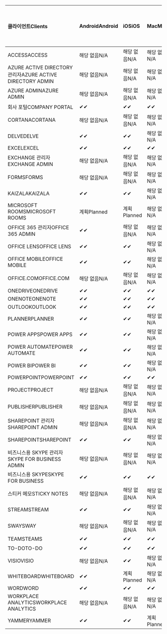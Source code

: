 <!-- This file is generated automatically. Changes made to this file will be overwritten.-->
|<span data-ttu-id="48cce-101">클라이언트</span><span class="sxs-lookup"><span data-stu-id="48cce-101">Clients</span></span>|<span data-ttu-id="48cce-102">Android</span><span class="sxs-lookup"><span data-stu-id="48cce-102">Android</span></span>|<span data-ttu-id="48cce-103">iOS</span><span class="sxs-lookup"><span data-stu-id="48cce-103">iOS</span></span>|<span data-ttu-id="48cce-104">Mac</span><span class="sxs-lookup"><span data-stu-id="48cce-104">Mac</span></span>|<span data-ttu-id="48cce-105">Windows 10</span><span class="sxs-lookup"><span data-stu-id="48cce-105">Windows 10</span></span><br><span data-ttu-id="48cce-106">데스크톱</span><span class="sxs-lookup"><span data-stu-id="48cce-106">Desktop</span></span>|<span data-ttu-id="48cce-107">Windows 10</span><span class="sxs-lookup"><span data-stu-id="48cce-107">Windows 10</span></span><br><span data-ttu-id="48cce-108">최신 앱</span><span class="sxs-lookup"><span data-stu-id="48cce-108">Modern Apps</span></span>|
|:-|:-|:-|:-|:-|:-|
|<span data-ttu-id="48cce-109">ACCESS</span><span class="sxs-lookup"><span data-stu-id="48cce-109">ACCESS</span></span>|<span data-ttu-id="48cce-110">해당 없음</span><span class="sxs-lookup"><span data-stu-id="48cce-110">N/A</span></span>|<span data-ttu-id="48cce-111">해당 없음</span><span class="sxs-lookup"><span data-stu-id="48cce-111">N/A</span></span>|<span data-ttu-id="48cce-112">해당 없음</span><span class="sxs-lookup"><span data-stu-id="48cce-112">N/A</span></span>|<span data-ttu-id="48cce-113">✔</span><span class="sxs-lookup"><span data-stu-id="48cce-113">✔</span></span>|<span data-ttu-id="48cce-114">해당 없음</span><span class="sxs-lookup"><span data-stu-id="48cce-114">N/A</span></span>|
|<span data-ttu-id="48cce-115">AZURE ACTIVE DIRECTORY 관리자</span><span class="sxs-lookup"><span data-stu-id="48cce-115">AZURE ACTIVE DIRECTORY ADMIN</span></span>|<span data-ttu-id="48cce-116">해당 없음</span><span class="sxs-lookup"><span data-stu-id="48cce-116">N/A</span></span>|<span data-ttu-id="48cce-117">해당 없음</span><span class="sxs-lookup"><span data-stu-id="48cce-117">N/A</span></span>|<span data-ttu-id="48cce-118">해당 없음</span><span class="sxs-lookup"><span data-stu-id="48cce-118">N/A</span></span>|<span data-ttu-id="48cce-119">✔</span><span class="sxs-lookup"><span data-stu-id="48cce-119">✔</span></span>|<span data-ttu-id="48cce-120">해당 없음</span><span class="sxs-lookup"><span data-stu-id="48cce-120">N/A</span></span>|
|<span data-ttu-id="48cce-121">AZURE ADMIN</span><span class="sxs-lookup"><span data-stu-id="48cce-121">AZURE ADMIN</span></span>|<span data-ttu-id="48cce-122">해당 없음</span><span class="sxs-lookup"><span data-stu-id="48cce-122">N/A</span></span>|<span data-ttu-id="48cce-123">해당 없음</span><span class="sxs-lookup"><span data-stu-id="48cce-123">N/A</span></span>|<span data-ttu-id="48cce-124">해당 없음</span><span class="sxs-lookup"><span data-stu-id="48cce-124">N/A</span></span>|<span data-ttu-id="48cce-125">해당 없음</span><span class="sxs-lookup"><span data-stu-id="48cce-125">N/A</span></span>|<span data-ttu-id="48cce-126">해당 없음</span><span class="sxs-lookup"><span data-stu-id="48cce-126">N/A</span></span>|
|<span data-ttu-id="48cce-127">회사 포털</span><span class="sxs-lookup"><span data-stu-id="48cce-127">COMPANY PORTAL</span></span>|<span data-ttu-id="48cce-128">✔</span><span class="sxs-lookup"><span data-stu-id="48cce-128">✔</span></span>|<span data-ttu-id="48cce-129">✔</span><span class="sxs-lookup"><span data-stu-id="48cce-129">✔</span></span>|<span data-ttu-id="48cce-130">✔</span><span class="sxs-lookup"><span data-stu-id="48cce-130">✔</span></span>|<span data-ttu-id="48cce-131">해당 없음</span><span class="sxs-lookup"><span data-stu-id="48cce-131">N/A</span></span>|<span data-ttu-id="48cce-132">✔</span><span class="sxs-lookup"><span data-stu-id="48cce-132">✔</span></span>|
|<span data-ttu-id="48cce-133">CORTANA</span><span class="sxs-lookup"><span data-stu-id="48cce-133">CORTANA</span></span>|<span data-ttu-id="48cce-134">해당 없음</span><span class="sxs-lookup"><span data-stu-id="48cce-134">N/A</span></span>|<span data-ttu-id="48cce-135">해당 없음</span><span class="sxs-lookup"><span data-stu-id="48cce-135">N/A</span></span>|<span data-ttu-id="48cce-136">해당 없음</span><span class="sxs-lookup"><span data-stu-id="48cce-136">N/A</span></span>|<span data-ttu-id="48cce-137">해당 없음</span><span class="sxs-lookup"><span data-stu-id="48cce-137">N/A</span></span>|<span data-ttu-id="48cce-138">✔</span><span class="sxs-lookup"><span data-stu-id="48cce-138">✔</span></span>|
|<span data-ttu-id="48cce-139">DELVE</span><span class="sxs-lookup"><span data-stu-id="48cce-139">DELVE</span></span>|<span data-ttu-id="48cce-140">✔</span><span class="sxs-lookup"><span data-stu-id="48cce-140">✔</span></span>|<span data-ttu-id="48cce-141">✔</span><span class="sxs-lookup"><span data-stu-id="48cce-141">✔</span></span>|<span data-ttu-id="48cce-142">해당 없음</span><span class="sxs-lookup"><span data-stu-id="48cce-142">N/A</span></span>|<span data-ttu-id="48cce-143">해당 없음</span><span class="sxs-lookup"><span data-stu-id="48cce-143">N/A</span></span>|<span data-ttu-id="48cce-144">해당 없음</span><span class="sxs-lookup"><span data-stu-id="48cce-144">N/A</span></span>|
|<span data-ttu-id="48cce-145">EXCEL</span><span class="sxs-lookup"><span data-stu-id="48cce-145">EXCEL</span></span>|<span data-ttu-id="48cce-146">✔</span><span class="sxs-lookup"><span data-stu-id="48cce-146">✔</span></span>|<span data-ttu-id="48cce-147">✔</span><span class="sxs-lookup"><span data-stu-id="48cce-147">✔</span></span>|<span data-ttu-id="48cce-148">✔</span><span class="sxs-lookup"><span data-stu-id="48cce-148">✔</span></span>|<span data-ttu-id="48cce-149">✔</span><span class="sxs-lookup"><span data-stu-id="48cce-149">✔</span></span>|<span data-ttu-id="48cce-150">✔</span><span class="sxs-lookup"><span data-stu-id="48cce-150">✔</span></span>|
|<span data-ttu-id="48cce-151">EXCHANGE 관리자</span><span class="sxs-lookup"><span data-stu-id="48cce-151">EXCHANGE ADMIN</span></span>|<span data-ttu-id="48cce-152">해당 없음</span><span class="sxs-lookup"><span data-stu-id="48cce-152">N/A</span></span>|<span data-ttu-id="48cce-153">해당 없음</span><span class="sxs-lookup"><span data-stu-id="48cce-153">N/A</span></span>|<span data-ttu-id="48cce-154">해당 없음</span><span class="sxs-lookup"><span data-stu-id="48cce-154">N/A</span></span>|<span data-ttu-id="48cce-155">✔</span><span class="sxs-lookup"><span data-stu-id="48cce-155">✔</span></span>|<span data-ttu-id="48cce-156">해당 없음</span><span class="sxs-lookup"><span data-stu-id="48cce-156">N/A</span></span>|
|<span data-ttu-id="48cce-157">FORMS</span><span class="sxs-lookup"><span data-stu-id="48cce-157">FORMS</span></span>|<span data-ttu-id="48cce-158">해당 없음</span><span class="sxs-lookup"><span data-stu-id="48cce-158">N/A</span></span>|<span data-ttu-id="48cce-159">해당 없음</span><span class="sxs-lookup"><span data-stu-id="48cce-159">N/A</span></span>|<span data-ttu-id="48cce-160">해당 없음</span><span class="sxs-lookup"><span data-stu-id="48cce-160">N/A</span></span>|<span data-ttu-id="48cce-161">해당 없음</span><span class="sxs-lookup"><span data-stu-id="48cce-161">N/A</span></span>|<span data-ttu-id="48cce-162">해당 없음</span><span class="sxs-lookup"><span data-stu-id="48cce-162">N/A</span></span>|
|<span data-ttu-id="48cce-163">KAIZALA</span><span class="sxs-lookup"><span data-stu-id="48cce-163">KAIZALA</span></span>|<span data-ttu-id="48cce-164">✔</span><span class="sxs-lookup"><span data-stu-id="48cce-164">✔</span></span>|<span data-ttu-id="48cce-165">✔</span><span class="sxs-lookup"><span data-stu-id="48cce-165">✔</span></span>|<span data-ttu-id="48cce-166">해당 없음</span><span class="sxs-lookup"><span data-stu-id="48cce-166">N/A</span></span>|<span data-ttu-id="48cce-167">해당 없음</span><span class="sxs-lookup"><span data-stu-id="48cce-167">N/A</span></span>|<span data-ttu-id="48cce-168">해당 없음</span><span class="sxs-lookup"><span data-stu-id="48cce-168">N/A</span></span>|
|<span data-ttu-id="48cce-169">MICROSOFT ROOMS</span><span class="sxs-lookup"><span data-stu-id="48cce-169">MICROSOFT ROOMS</span></span>|<span data-ttu-id="48cce-170">계획</span><span class="sxs-lookup"><span data-stu-id="48cce-170">Planned</span></span>|<span data-ttu-id="48cce-171">계획</span><span class="sxs-lookup"><span data-stu-id="48cce-171">Planned</span></span>|<span data-ttu-id="48cce-172">해당 없음</span><span class="sxs-lookup"><span data-stu-id="48cce-172">N/A</span></span>|<span data-ttu-id="48cce-173">해당 없음</span><span class="sxs-lookup"><span data-stu-id="48cce-173">N/A</span></span>|<span data-ttu-id="48cce-174">해당 없음</span><span class="sxs-lookup"><span data-stu-id="48cce-174">N/A</span></span>|
|<span data-ttu-id="48cce-175">OFFICE 365 관리자</span><span class="sxs-lookup"><span data-stu-id="48cce-175">OFFICE 365 ADMIN</span></span>|<span data-ttu-id="48cce-176">✔</span><span class="sxs-lookup"><span data-stu-id="48cce-176">✔</span></span>|<span data-ttu-id="48cce-177">해당 없음</span><span class="sxs-lookup"><span data-stu-id="48cce-177">N/A</span></span>|<span data-ttu-id="48cce-178">해당 없음</span><span class="sxs-lookup"><span data-stu-id="48cce-178">N/A</span></span>|<span data-ttu-id="48cce-179">해당 없음</span><span class="sxs-lookup"><span data-stu-id="48cce-179">N/A</span></span>|<span data-ttu-id="48cce-180">해당 없음</span><span class="sxs-lookup"><span data-stu-id="48cce-180">N/A</span></span>|
|<span data-ttu-id="48cce-181">OFFICE LENS</span><span class="sxs-lookup"><span data-stu-id="48cce-181">OFFICE LENS</span></span>|<span data-ttu-id="48cce-182">✔</span><span class="sxs-lookup"><span data-stu-id="48cce-182">✔</span></span>|<span data-ttu-id="48cce-183">✔</span><span class="sxs-lookup"><span data-stu-id="48cce-183">✔</span></span>|<span data-ttu-id="48cce-184">해당 없음</span><span class="sxs-lookup"><span data-stu-id="48cce-184">N/A</span></span>|<span data-ttu-id="48cce-185">해당 없음</span><span class="sxs-lookup"><span data-stu-id="48cce-185">N/A</span></span>|<span data-ttu-id="48cce-186">✔</span><span class="sxs-lookup"><span data-stu-id="48cce-186">✔</span></span>|
|<span data-ttu-id="48cce-187">OFFICE MOBILE</span><span class="sxs-lookup"><span data-stu-id="48cce-187">OFFICE MOBILE</span></span>|<span data-ttu-id="48cce-188">✔</span><span class="sxs-lookup"><span data-stu-id="48cce-188">✔</span></span>|<span data-ttu-id="48cce-189">✔</span><span class="sxs-lookup"><span data-stu-id="48cce-189">✔</span></span>|<span data-ttu-id="48cce-190">해당 없음</span><span class="sxs-lookup"><span data-stu-id="48cce-190">N/A</span></span>|<span data-ttu-id="48cce-191">해당 없음</span><span class="sxs-lookup"><span data-stu-id="48cce-191">N/A</span></span>|<span data-ttu-id="48cce-192">해당 없음</span><span class="sxs-lookup"><span data-stu-id="48cce-192">N/A</span></span>|
|<span data-ttu-id="48cce-193">OFFICE.COM</span><span class="sxs-lookup"><span data-stu-id="48cce-193">OFFICE.COM</span></span>|<span data-ttu-id="48cce-194">해당 없음</span><span class="sxs-lookup"><span data-stu-id="48cce-194">N/A</span></span>|<span data-ttu-id="48cce-195">해당 없음</span><span class="sxs-lookup"><span data-stu-id="48cce-195">N/A</span></span>|<span data-ttu-id="48cce-196">해당 없음</span><span class="sxs-lookup"><span data-stu-id="48cce-196">N/A</span></span>|<span data-ttu-id="48cce-197">해당 없음</span><span class="sxs-lookup"><span data-stu-id="48cce-197">N/A</span></span>|<span data-ttu-id="48cce-198">✔</span><span class="sxs-lookup"><span data-stu-id="48cce-198">✔</span></span>|
|<span data-ttu-id="48cce-199">ONEDRIVE</span><span class="sxs-lookup"><span data-stu-id="48cce-199">ONEDRIVE</span></span>|<span data-ttu-id="48cce-200">✔</span><span class="sxs-lookup"><span data-stu-id="48cce-200">✔</span></span>|<span data-ttu-id="48cce-201">✔</span><span class="sxs-lookup"><span data-stu-id="48cce-201">✔</span></span>|<span data-ttu-id="48cce-202">✔</span><span class="sxs-lookup"><span data-stu-id="48cce-202">✔</span></span>|<span data-ttu-id="48cce-203">✔</span><span class="sxs-lookup"><span data-stu-id="48cce-203">✔</span></span>|<span data-ttu-id="48cce-204">✔</span><span class="sxs-lookup"><span data-stu-id="48cce-204">✔</span></span>|
|<span data-ttu-id="48cce-205">ONENOTE</span><span class="sxs-lookup"><span data-stu-id="48cce-205">ONENOTE</span></span>|<span data-ttu-id="48cce-206">✔</span><span class="sxs-lookup"><span data-stu-id="48cce-206">✔</span></span>|<span data-ttu-id="48cce-207">✔</span><span class="sxs-lookup"><span data-stu-id="48cce-207">✔</span></span>|<span data-ttu-id="48cce-208">✔</span><span class="sxs-lookup"><span data-stu-id="48cce-208">✔</span></span>|<span data-ttu-id="48cce-209">✔</span><span class="sxs-lookup"><span data-stu-id="48cce-209">✔</span></span>|<span data-ttu-id="48cce-210">✔</span><span class="sxs-lookup"><span data-stu-id="48cce-210">✔</span></span>|
|<span data-ttu-id="48cce-211">OUTLOOK</span><span class="sxs-lookup"><span data-stu-id="48cce-211">OUTLOOK</span></span>|<span data-ttu-id="48cce-212">✔</span><span class="sxs-lookup"><span data-stu-id="48cce-212">✔</span></span>|<span data-ttu-id="48cce-213">✔</span><span class="sxs-lookup"><span data-stu-id="48cce-213">✔</span></span>|<span data-ttu-id="48cce-214">✔</span><span class="sxs-lookup"><span data-stu-id="48cce-214">✔</span></span>|<span data-ttu-id="48cce-215">✔</span><span class="sxs-lookup"><span data-stu-id="48cce-215">✔</span></span>|<span data-ttu-id="48cce-216">✔</span><span class="sxs-lookup"><span data-stu-id="48cce-216">✔</span></span>|
|<span data-ttu-id="48cce-217">PLANNER</span><span class="sxs-lookup"><span data-stu-id="48cce-217">PLANNER</span></span>|<span data-ttu-id="48cce-218">✔</span><span class="sxs-lookup"><span data-stu-id="48cce-218">✔</span></span>|<span data-ttu-id="48cce-219">✔</span><span class="sxs-lookup"><span data-stu-id="48cce-219">✔</span></span>|<span data-ttu-id="48cce-220">해당 없음</span><span class="sxs-lookup"><span data-stu-id="48cce-220">N/A</span></span>|<span data-ttu-id="48cce-221">해당 없음</span><span class="sxs-lookup"><span data-stu-id="48cce-221">N/A</span></span>|<span data-ttu-id="48cce-222">해당 없음</span><span class="sxs-lookup"><span data-stu-id="48cce-222">N/A</span></span>|
|<span data-ttu-id="48cce-223">POWER APPS</span><span class="sxs-lookup"><span data-stu-id="48cce-223">POWER APPS</span></span>|<span data-ttu-id="48cce-224">✔</span><span class="sxs-lookup"><span data-stu-id="48cce-224">✔</span></span>|<span data-ttu-id="48cce-225">✔</span><span class="sxs-lookup"><span data-stu-id="48cce-225">✔</span></span>|<span data-ttu-id="48cce-226">해당 없음</span><span class="sxs-lookup"><span data-stu-id="48cce-226">N/A</span></span>|<span data-ttu-id="48cce-227">해당 없음</span><span class="sxs-lookup"><span data-stu-id="48cce-227">N/A</span></span>|<span data-ttu-id="48cce-228">✔</span><span class="sxs-lookup"><span data-stu-id="48cce-228">✔</span></span>|
|<span data-ttu-id="48cce-229">POWER AUTOMATE</span><span class="sxs-lookup"><span data-stu-id="48cce-229">POWER AUTOMATE</span></span>|<span data-ttu-id="48cce-230">✔</span><span class="sxs-lookup"><span data-stu-id="48cce-230">✔</span></span>|<span data-ttu-id="48cce-231">✔</span><span class="sxs-lookup"><span data-stu-id="48cce-231">✔</span></span>|<span data-ttu-id="48cce-232">해당 없음</span><span class="sxs-lookup"><span data-stu-id="48cce-232">N/A</span></span>|<span data-ttu-id="48cce-233">해당 없음</span><span class="sxs-lookup"><span data-stu-id="48cce-233">N/A</span></span>|<span data-ttu-id="48cce-234">해당 없음</span><span class="sxs-lookup"><span data-stu-id="48cce-234">N/A</span></span>|
|<span data-ttu-id="48cce-235">POWER BI</span><span class="sxs-lookup"><span data-stu-id="48cce-235">POWER BI</span></span>|<span data-ttu-id="48cce-236">✔</span><span class="sxs-lookup"><span data-stu-id="48cce-236">✔</span></span>|<span data-ttu-id="48cce-237">✔</span><span class="sxs-lookup"><span data-stu-id="48cce-237">✔</span></span>|<span data-ttu-id="48cce-238">해당 없음</span><span class="sxs-lookup"><span data-stu-id="48cce-238">N/A</span></span>|<span data-ttu-id="48cce-239">✔</span><span class="sxs-lookup"><span data-stu-id="48cce-239">✔</span></span>|<span data-ttu-id="48cce-240">✔</span><span class="sxs-lookup"><span data-stu-id="48cce-240">✔</span></span>|
|<span data-ttu-id="48cce-241">POWERPOINT</span><span class="sxs-lookup"><span data-stu-id="48cce-241">POWERPOINT</span></span>|<span data-ttu-id="48cce-242">✔</span><span class="sxs-lookup"><span data-stu-id="48cce-242">✔</span></span>|<span data-ttu-id="48cce-243">✔</span><span class="sxs-lookup"><span data-stu-id="48cce-243">✔</span></span>|<span data-ttu-id="48cce-244">✔</span><span class="sxs-lookup"><span data-stu-id="48cce-244">✔</span></span>|<span data-ttu-id="48cce-245">✔</span><span class="sxs-lookup"><span data-stu-id="48cce-245">✔</span></span>|<span data-ttu-id="48cce-246">✔</span><span class="sxs-lookup"><span data-stu-id="48cce-246">✔</span></span>|
|<span data-ttu-id="48cce-247">PROJECT</span><span class="sxs-lookup"><span data-stu-id="48cce-247">PROJECT</span></span>|<span data-ttu-id="48cce-248">해당 없음</span><span class="sxs-lookup"><span data-stu-id="48cce-248">N/A</span></span>|<span data-ttu-id="48cce-249">해당 없음</span><span class="sxs-lookup"><span data-stu-id="48cce-249">N/A</span></span>|<span data-ttu-id="48cce-250">해당 없음</span><span class="sxs-lookup"><span data-stu-id="48cce-250">N/A</span></span>|<span data-ttu-id="48cce-251">✔</span><span class="sxs-lookup"><span data-stu-id="48cce-251">✔</span></span>|<span data-ttu-id="48cce-252">해당 없음</span><span class="sxs-lookup"><span data-stu-id="48cce-252">N/A</span></span>|
|<span data-ttu-id="48cce-253">PUBLISHER</span><span class="sxs-lookup"><span data-stu-id="48cce-253">PUBLISHER</span></span>|<span data-ttu-id="48cce-254">해당 없음</span><span class="sxs-lookup"><span data-stu-id="48cce-254">N/A</span></span>|<span data-ttu-id="48cce-255">해당 없음</span><span class="sxs-lookup"><span data-stu-id="48cce-255">N/A</span></span>|<span data-ttu-id="48cce-256">해당 없음</span><span class="sxs-lookup"><span data-stu-id="48cce-256">N/A</span></span>|<span data-ttu-id="48cce-257">✔</span><span class="sxs-lookup"><span data-stu-id="48cce-257">✔</span></span>|<span data-ttu-id="48cce-258">해당 없음</span><span class="sxs-lookup"><span data-stu-id="48cce-258">N/A</span></span>|
|<span data-ttu-id="48cce-259">SHAREPOINT 관리자</span><span class="sxs-lookup"><span data-stu-id="48cce-259">SHAREPOINT ADMIN</span></span>|<span data-ttu-id="48cce-260">해당 없음</span><span class="sxs-lookup"><span data-stu-id="48cce-260">N/A</span></span>|<span data-ttu-id="48cce-261">해당 없음</span><span class="sxs-lookup"><span data-stu-id="48cce-261">N/A</span></span>|<span data-ttu-id="48cce-262">해당 없음</span><span class="sxs-lookup"><span data-stu-id="48cce-262">N/A</span></span>|<span data-ttu-id="48cce-263">✔</span><span class="sxs-lookup"><span data-stu-id="48cce-263">✔</span></span>|<span data-ttu-id="48cce-264">해당 없음</span><span class="sxs-lookup"><span data-stu-id="48cce-264">N/A</span></span>|
|<span data-ttu-id="48cce-265">SHAREPOINT</span><span class="sxs-lookup"><span data-stu-id="48cce-265">SHAREPOINT</span></span>|<span data-ttu-id="48cce-266">✔</span><span class="sxs-lookup"><span data-stu-id="48cce-266">✔</span></span>|<span data-ttu-id="48cce-267">✔</span><span class="sxs-lookup"><span data-stu-id="48cce-267">✔</span></span>|<span data-ttu-id="48cce-268">해당 없음</span><span class="sxs-lookup"><span data-stu-id="48cce-268">N/A</span></span>|<span data-ttu-id="48cce-269">해당 없음</span><span class="sxs-lookup"><span data-stu-id="48cce-269">N/A</span></span>|<span data-ttu-id="48cce-270">해당 없음</span><span class="sxs-lookup"><span data-stu-id="48cce-270">N/A</span></span>|
|<span data-ttu-id="48cce-271">비즈니스용 SKYPE 관리자</span><span class="sxs-lookup"><span data-stu-id="48cce-271">SKYPE FOR BUSINESS ADMIN</span></span>|<span data-ttu-id="48cce-272">해당 없음</span><span class="sxs-lookup"><span data-stu-id="48cce-272">N/A</span></span>|<span data-ttu-id="48cce-273">해당 없음</span><span class="sxs-lookup"><span data-stu-id="48cce-273">N/A</span></span>|<span data-ttu-id="48cce-274">해당 없음</span><span class="sxs-lookup"><span data-stu-id="48cce-274">N/A</span></span>|<span data-ttu-id="48cce-275">✔</span><span class="sxs-lookup"><span data-stu-id="48cce-275">✔</span></span>|<span data-ttu-id="48cce-276">해당 없음</span><span class="sxs-lookup"><span data-stu-id="48cce-276">N/A</span></span>|
|<span data-ttu-id="48cce-277">비즈니스용 SKYPE</span><span class="sxs-lookup"><span data-stu-id="48cce-277">SKYPE FOR BUSINESS</span></span>|<span data-ttu-id="48cce-278">✔</span><span class="sxs-lookup"><span data-stu-id="48cce-278">✔</span></span>|<span data-ttu-id="48cce-279">✔</span><span class="sxs-lookup"><span data-stu-id="48cce-279">✔</span></span>|<span data-ttu-id="48cce-280">✔</span><span class="sxs-lookup"><span data-stu-id="48cce-280">✔</span></span>|<span data-ttu-id="48cce-281">✔</span><span class="sxs-lookup"><span data-stu-id="48cce-281">✔</span></span>|<span data-ttu-id="48cce-282">해당 없음</span><span class="sxs-lookup"><span data-stu-id="48cce-282">N/A</span></span>|
|<span data-ttu-id="48cce-283">스티커 메모</span><span class="sxs-lookup"><span data-stu-id="48cce-283">STICKY NOTES</span></span>|<span data-ttu-id="48cce-284">해당 없음</span><span class="sxs-lookup"><span data-stu-id="48cce-284">N/A</span></span>|<span data-ttu-id="48cce-285">해당 없음</span><span class="sxs-lookup"><span data-stu-id="48cce-285">N/A</span></span>|<span data-ttu-id="48cce-286">해당 없음</span><span class="sxs-lookup"><span data-stu-id="48cce-286">N/A</span></span>|<span data-ttu-id="48cce-287">해당 없음</span><span class="sxs-lookup"><span data-stu-id="48cce-287">N/A</span></span>|<span data-ttu-id="48cce-288">✔</span><span class="sxs-lookup"><span data-stu-id="48cce-288">✔</span></span>|
|<span data-ttu-id="48cce-289">STREAM</span><span class="sxs-lookup"><span data-stu-id="48cce-289">STREAM</span></span>|<span data-ttu-id="48cce-290">✔</span><span class="sxs-lookup"><span data-stu-id="48cce-290">✔</span></span>|<span data-ttu-id="48cce-291">✔</span><span class="sxs-lookup"><span data-stu-id="48cce-291">✔</span></span>|<span data-ttu-id="48cce-292">해당 없음</span><span class="sxs-lookup"><span data-stu-id="48cce-292">N/A</span></span>|<span data-ttu-id="48cce-293">해당 없음</span><span class="sxs-lookup"><span data-stu-id="48cce-293">N/A</span></span>|<span data-ttu-id="48cce-294">해당 없음</span><span class="sxs-lookup"><span data-stu-id="48cce-294">N/A</span></span>|
|<span data-ttu-id="48cce-295">SWAY</span><span class="sxs-lookup"><span data-stu-id="48cce-295">SWAY</span></span>|<span data-ttu-id="48cce-296">해당 없음</span><span class="sxs-lookup"><span data-stu-id="48cce-296">N/A</span></span>|<span data-ttu-id="48cce-297">해당 없음</span><span class="sxs-lookup"><span data-stu-id="48cce-297">N/A</span></span>|<span data-ttu-id="48cce-298">해당 없음</span><span class="sxs-lookup"><span data-stu-id="48cce-298">N/A</span></span>|<span data-ttu-id="48cce-299">해당 없음</span><span class="sxs-lookup"><span data-stu-id="48cce-299">N/A</span></span>|<span data-ttu-id="48cce-300">✔</span><span class="sxs-lookup"><span data-stu-id="48cce-300">✔</span></span>|
|<span data-ttu-id="48cce-301">TEAMS</span><span class="sxs-lookup"><span data-stu-id="48cce-301">TEAMS</span></span>|<span data-ttu-id="48cce-302">✔</span><span class="sxs-lookup"><span data-stu-id="48cce-302">✔</span></span>|<span data-ttu-id="48cce-303">✔</span><span class="sxs-lookup"><span data-stu-id="48cce-303">✔</span></span>|<span data-ttu-id="48cce-304">✔</span><span class="sxs-lookup"><span data-stu-id="48cce-304">✔</span></span>|<span data-ttu-id="48cce-305">✔</span><span class="sxs-lookup"><span data-stu-id="48cce-305">✔</span></span>|<span data-ttu-id="48cce-306">해당 없음</span><span class="sxs-lookup"><span data-stu-id="48cce-306">N/A</span></span>|
|<span data-ttu-id="48cce-307">TO-DO</span><span class="sxs-lookup"><span data-stu-id="48cce-307">TO-DO</span></span>|<span data-ttu-id="48cce-308">✔</span><span class="sxs-lookup"><span data-stu-id="48cce-308">✔</span></span>|<span data-ttu-id="48cce-309">✔</span><span class="sxs-lookup"><span data-stu-id="48cce-309">✔</span></span>|<span data-ttu-id="48cce-310">✔</span><span class="sxs-lookup"><span data-stu-id="48cce-310">✔</span></span>|<span data-ttu-id="48cce-311">해당 없음</span><span class="sxs-lookup"><span data-stu-id="48cce-311">N/A</span></span>|<span data-ttu-id="48cce-312">✔</span><span class="sxs-lookup"><span data-stu-id="48cce-312">✔</span></span>|
|<span data-ttu-id="48cce-313">VISIO</span><span class="sxs-lookup"><span data-stu-id="48cce-313">VISIO</span></span>|<span data-ttu-id="48cce-314">해당 없음</span><span class="sxs-lookup"><span data-stu-id="48cce-314">N/A</span></span>|<span data-ttu-id="48cce-315">✔</span><span class="sxs-lookup"><span data-stu-id="48cce-315">✔</span></span>|<span data-ttu-id="48cce-316">해당 없음</span><span class="sxs-lookup"><span data-stu-id="48cce-316">N/A</span></span>|<span data-ttu-id="48cce-317">✔</span><span class="sxs-lookup"><span data-stu-id="48cce-317">✔</span></span>|<span data-ttu-id="48cce-318">해당 없음</span><span class="sxs-lookup"><span data-stu-id="48cce-318">N/A</span></span>|
|<span data-ttu-id="48cce-319">WHITEBOARD</span><span class="sxs-lookup"><span data-stu-id="48cce-319">WHITEBOARD</span></span>|<span data-ttu-id="48cce-320">✔</span><span class="sxs-lookup"><span data-stu-id="48cce-320">✔</span></span>|<span data-ttu-id="48cce-321">계획</span><span class="sxs-lookup"><span data-stu-id="48cce-321">Planned</span></span>|<span data-ttu-id="48cce-322">해당 없음</span><span class="sxs-lookup"><span data-stu-id="48cce-322">N/A</span></span>|<span data-ttu-id="48cce-323">해당 없음</span><span class="sxs-lookup"><span data-stu-id="48cce-323">N/A</span></span>|<span data-ttu-id="48cce-324">✔</span><span class="sxs-lookup"><span data-stu-id="48cce-324">✔</span></span>|
|<span data-ttu-id="48cce-325">WORD</span><span class="sxs-lookup"><span data-stu-id="48cce-325">WORD</span></span>|<span data-ttu-id="48cce-326">✔</span><span class="sxs-lookup"><span data-stu-id="48cce-326">✔</span></span>|<span data-ttu-id="48cce-327">✔</span><span class="sxs-lookup"><span data-stu-id="48cce-327">✔</span></span>|<span data-ttu-id="48cce-328">✔</span><span class="sxs-lookup"><span data-stu-id="48cce-328">✔</span></span>|<span data-ttu-id="48cce-329">✔</span><span class="sxs-lookup"><span data-stu-id="48cce-329">✔</span></span>|<span data-ttu-id="48cce-330">✔</span><span class="sxs-lookup"><span data-stu-id="48cce-330">✔</span></span>|
|<span data-ttu-id="48cce-331">WORKPLACE ANALYTICS</span><span class="sxs-lookup"><span data-stu-id="48cce-331">WORKPLACE ANALYTICS</span></span>|<span data-ttu-id="48cce-332">해당 없음</span><span class="sxs-lookup"><span data-stu-id="48cce-332">N/A</span></span>|<span data-ttu-id="48cce-333">해당 없음</span><span class="sxs-lookup"><span data-stu-id="48cce-333">N/A</span></span>|<span data-ttu-id="48cce-334">해당 없음</span><span class="sxs-lookup"><span data-stu-id="48cce-334">N/A</span></span>|<span data-ttu-id="48cce-335">해당 없음</span><span class="sxs-lookup"><span data-stu-id="48cce-335">N/A</span></span>|<span data-ttu-id="48cce-336">해당 없음</span><span class="sxs-lookup"><span data-stu-id="48cce-336">N/A</span></span>|
|<span data-ttu-id="48cce-337">YAMMER</span><span class="sxs-lookup"><span data-stu-id="48cce-337">YAMMER</span></span>|<span data-ttu-id="48cce-338">✔</span><span class="sxs-lookup"><span data-stu-id="48cce-338">✔</span></span>|<span data-ttu-id="48cce-339">✔</span><span class="sxs-lookup"><span data-stu-id="48cce-339">✔</span></span>|<span data-ttu-id="48cce-340">계획</span><span class="sxs-lookup"><span data-stu-id="48cce-340">Planned</span></span>|<span data-ttu-id="48cce-341">계획</span><span class="sxs-lookup"><span data-stu-id="48cce-341">Planned</span></span>|<span data-ttu-id="48cce-342">해당 없음</span><span class="sxs-lookup"><span data-stu-id="48cce-342">N/A</span></span>|
